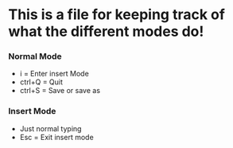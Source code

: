 # This is a file for keeping track of what the different modes do!

### Normal Mode

- i = Enter insert Mode
- ctrl+Q = Quit
- ctrl+S = Save or save as 
 

### Insert Mode

- Just normal typing
- Esc = Exit insert mode